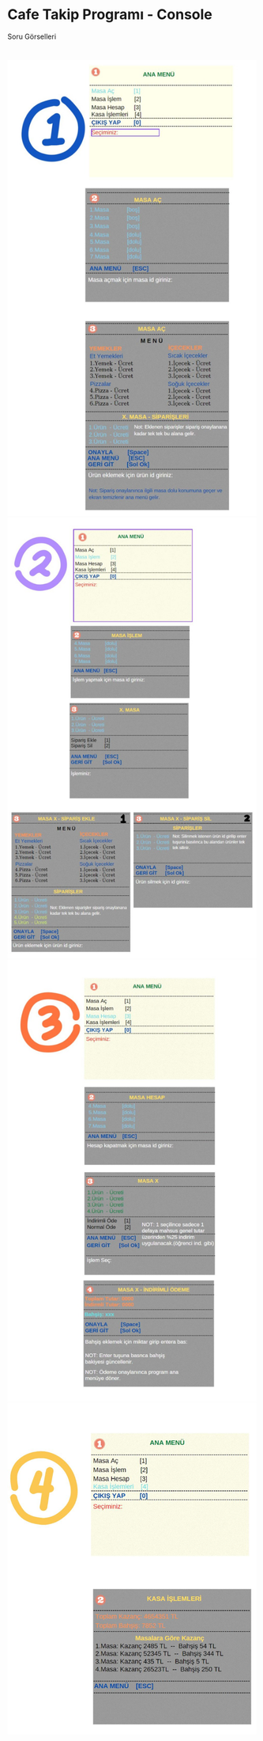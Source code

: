 # Cafe Takip Programı  - Console

Soru Görselleri
#

<img src="https://raw.githubusercontent.com/devrimmehmet/Iskur-302/main/Odevler/Odev15/WhatsApp%20Unknown%202022-10-15%20at%2019.49.27/1.jpeg" width="auto">

<img src="https://raw.githubusercontent.com/devrimmehmet/Iskur-302/main/Odevler/Odev15/WhatsApp%20Unknown%202022-10-15%20at%2019.49.27/2.jpeg" width="auto">

<img src="https://raw.githubusercontent.com/devrimmehmet/Iskur-302/main/Odevler/Odev15/WhatsApp%20Unknown%202022-10-15%20at%2019.49.27/3.jpeg" width="auto">

<img src="https://raw.githubusercontent.com/devrimmehmet/Iskur-302/main/Odevler/Odev15/WhatsApp%20Unknown%202022-10-15%20at%2019.49.27/4.jpeg" width="auto">